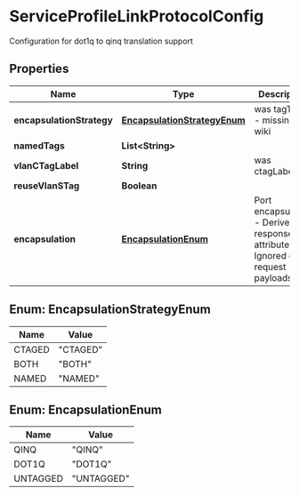 

# ServiceProfileLinkProtocolConfig

Configuration for dot1q to qinq translation support

## Properties

| Name | Type | Description | Notes |
|------------ | ------------- | ------------- | -------------|
|**encapsulationStrategy** | [**EncapsulationStrategyEnum**](#EncapsulationStrategyEnum) | was tagType - missing on wiki |  [optional] |
|**namedTags** | **List&lt;String&gt;** |  |  [optional] |
|**vlanCTagLabel** | **String** | was ctagLabel |  [optional] |
|**reuseVlanSTag** | **Boolean** |  |  [optional] |
|**encapsulation** | [**EncapsulationEnum**](#EncapsulationEnum) | Port encapsulation - Derived response attribute. Ignored on request payloads. |  [optional] |



## Enum: EncapsulationStrategyEnum

| Name | Value |
|---- | -----|
| CTAGED | &quot;CTAGED&quot; |
| BOTH | &quot;BOTH&quot; |
| NAMED | &quot;NAMED&quot; |



## Enum: EncapsulationEnum

| Name | Value |
|---- | -----|
| QINQ | &quot;QINQ&quot; |
| DOT1Q | &quot;DOT1Q&quot; |
| UNTAGGED | &quot;UNTAGGED&quot; |



